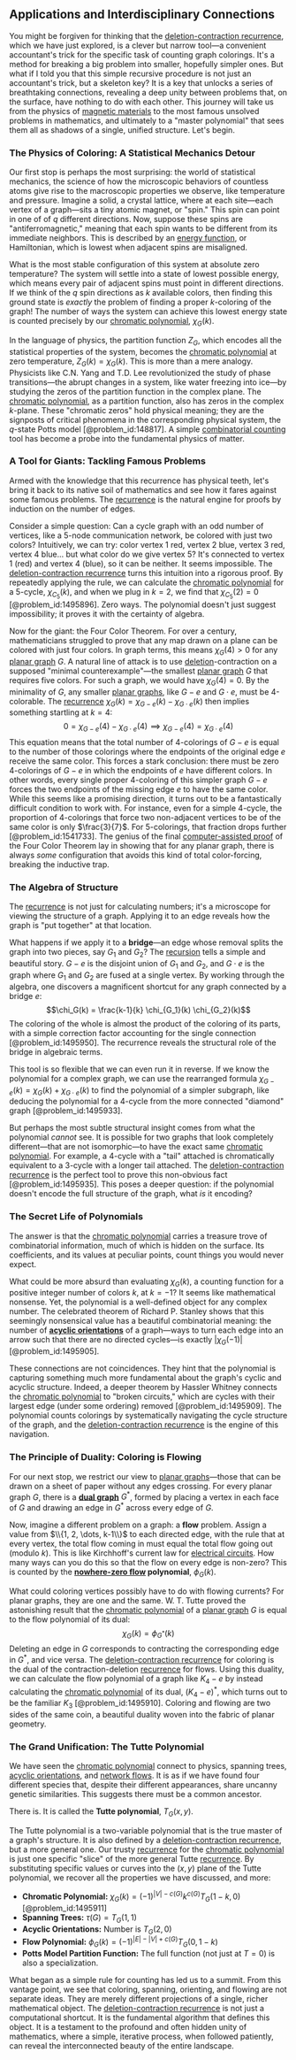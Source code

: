## Applications and Interdisciplinary Connections

You might be forgiven for thinking that the [deletion-contraction recurrence](@article_id:271719), which we have just explored, is a clever but narrow tool—a convenient accountant's trick for the specific task of counting graph colorings. It's a method for breaking a big problem into smaller, hopefully simpler ones. But what if I told you that this simple recursive procedure is not just an accountant's trick, but a skeleton key? It is a key that unlocks a series of breathtaking connections, revealing a deep unity between problems that, on the surface, have nothing to do with each other. This journey will take us from the physics of [magnetic materials](@article_id:137459) to the most famous unsolved problems in mathematics, and ultimately to a "master polynomial" that sees them all as shadows of a single, unified structure. Let's begin.

### The Physics of Coloring: A Statistical Mechanics Detour

Our first stop is perhaps the most surprising: the world of statistical mechanics, the science of how the microscopic behaviors of countless atoms give rise to the macroscopic properties we observe, like temperature and pressure. Imagine a solid, a crystal lattice, where at each site—each vertex of a graph—sits a tiny atomic magnet, or "spin." This spin can point in one of of $q$ different directions. Now, suppose these spins are "antiferromagnetic," meaning that each spin wants to be different from its immediate neighbors. This is described by an [energy function](@article_id:173198), or Hamiltonian, which is lowest when adjacent spins are misaligned.

What is the most stable configuration of this system at absolute zero temperature? The system will settle into a state of lowest possible energy, which means every pair of adjacent spins must point in different directions. If we think of the $q$ spin directions as $k$ available colors, then finding this ground state is *exactly* the problem of finding a proper $k$-coloring of the graph! The number of ways the system can achieve this lowest energy state is counted precisely by our [chromatic polynomial](@article_id:266775), $\chi_G(k)$.

In the language of physics, the partition function $Z_G$, which encodes all the statistical properties of the system, becomes the [chromatic polynomial](@article_id:266775) at zero temperature, $Z_G(k) = \chi_G(k)$. This is more than a mere analogy. Physicists like C.N. Yang and T.D. Lee revolutionized the study of phase transitions—the abrupt changes in a system, like water freezing into ice—by studying the zeros of the partition function in the complex plane. The [chromatic polynomial](@article_id:266775), as a partition function, also has zeros in the complex $k$-plane. These "chromatic zeros" hold physical meaning; they are the signposts of critical phenomena in the corresponding physical system, the $q$-state Potts model [@problem_id:148817]. A simple [combinatorial counting](@article_id:140592) tool has become a probe into the fundamental physics of matter.

### A Tool for Giants: Tackling Famous Problems

Armed with the knowledge that this recurrence has physical teeth, let's bring it back to its native soil of mathematics and see how it fares against some famous problems. The [recurrence](@article_id:260818) is the natural engine for proofs by induction on the number of edges.

Consider a simple question: Can a cycle graph with an odd number of vertices, like a 5-node communication network, be colored with just two colors? Intuitively, we can try: color vertex 1 red, vertex 2 blue, vertex 3 red, vertex 4 blue... but what color do we give vertex 5? It's connected to vertex 1 (red) and vertex 4 (blue), so it can be neither. It seems impossible. The [deletion-contraction recurrence](@article_id:271719) turns this intuition into a rigorous proof. By repeatedly applying the rule, we can calculate the [chromatic polynomial](@article_id:266775) for a 5-cycle, $\chi_{C_5}(k)$, and when we plug in $k=2$, we find that $\chi_{C_5}(2) = 0$ [@problem_id:1495896]. Zero ways. The polynomial doesn't just suggest impossibility; it proves it with the certainty of algebra.

Now for the giant: the Four Color Theorem. For over a century, mathematicians struggled to prove that any map drawn on a plane can be colored with just four colors. In graph terms, this means $\chi_G(4) > 0$ for any [planar graph](@article_id:269143) $G$. A natural line of attack is to use [deletion](@article_id:148616)-contraction on a supposed "minimal counterexample"—the smallest [planar graph](@article_id:269143) $G$ that requires five colors. For such a graph, we would have $\chi_G(4) = 0$. By the minimality of $G$, any smaller [planar graphs](@article_id:268416), like $G-e$ and $G \cdot e$, must be 4-colorable. The [recurrence](@article_id:260818) $\chi_G(k) = \chi_{G-e}(k) - \chi_{G \cdot e}(k)$ then implies something startling at $k=4$:
$$0 = \chi_{G-e}(4) - \chi_{G \cdot e}(4) \implies \chi_{G-e}(4) = \chi_{G \cdot e}(4)$$
This equation means that the total number of 4-colorings of $G-e$ is equal to the number of those colorings where the endpoints of the original edge $e$ receive the same color. This forces a stark conclusion: there must be zero 4-colorings of $G-e$ in which the endpoints of $e$ have different colors. In other words, every single proper 4-coloring of this simpler graph $G-e$ forces the two endpoints of the missing edge $e$ to have the same color. While this seems like a promising direction, it turns out to be a fantastically difficult condition to work with. For instance, even for a simple 4-cycle, the proportion of 4-colorings that force two non-adjacent vertices to be of the same color is only $\frac{3}{7}$. For 5-colorings, that fraction drops further [@problem_id:1541733]. The genius of the final [computer-assisted proof](@article_id:273639) of the Four Color Theorem lay in showing that for any planar graph, there is always *some* configuration that avoids this kind of total color-forcing, breaking the inductive trap.

### The Algebra of Structure

The [recurrence](@article_id:260818) is not just for calculating numbers; it's a microscope for viewing the structure of a graph. Applying it to an edge reveals how the graph is "put together" at that location.

What happens if we apply it to a **bridge**—an edge whose removal splits the graph into two pieces, say $G_1$ and $G_2$? The [recursion](@article_id:264202) tells a simple and beautiful story. $G-e$ is the disjoint union of $G_1$ and $G_2$, and $G \cdot e$ is the graph where $G_1$ and $G_2$ are fused at a single vertex. By working through the algebra, one discovers a magnificent shortcut for any graph connected by a bridge $e$:
$$\chi_G(k) = \frac{k-1}{k} \chi_{G_1}(k) \chi_{G_2}(k)$$
The coloring of the whole is almost the product of the coloring of its parts, with a simple correction factor accounting for the single connection [@problem_id:1495950]. The recurrence reveals the structural role of the bridge in algebraic terms.

This tool is so flexible that we can even run it in reverse. If we know the polynomial for a complex graph, we can use the rearranged formula $\chi_{G-e}(k) = \chi_G(k) + \chi_{G \cdot e}(k)$ to find the polynomial of a simpler subgraph, like deducing the polynomial for a 4-cycle from the more connected "diamond" graph [@problem_id:1495933].

But perhaps the most subtle structural insight comes from what the polynomial *cannot* see. It is possible for two graphs that look completely different—that are not isomorphic—to have the exact same [chromatic polynomial](@article_id:266775). For example, a 4-cycle with a "tail" attached is chromatically equivalent to a 3-cycle with a longer tail attached. The [deletion-contraction recurrence](@article_id:271719) is the perfect tool to prove this non-obvious fact [@problem_id:1495935]. This poses a deeper question: if the polynomial doesn't encode the full structure of the graph, what *is* it encoding?

### The Secret Life of Polynomials

The answer is that the [chromatic polynomial](@article_id:266775) carries a treasure trove of combinatorial information, much of which is hidden on the surface. Its coefficients, and its values at peculiar points, count things you would never expect.

What could be more absurd than evaluating $\chi_G(k)$, a counting function for a positive integer number of colors $k$, at $k=-1$? It seems like mathematical nonsense. Yet, the polynomial is a well-defined object for any complex number. The celebrated theorem of Richard P. Stanley shows that this seemingly nonsensical value has a beautiful combinatorial meaning: the number of **[acyclic orientations](@article_id:266596)** of a graph—ways to turn each edge into an arrow such that there are no directed cycles—is exactly $|\chi_G(-1)|$ [@problem_id:1495905].

These connections are not coincidences. They hint that the polynomial is capturing something much more fundamental about the graph's cyclic and acyclic structure. Indeed, a deeper theorem by Hassler Whitney connects the [chromatic polynomial](@article_id:266775) to "broken circuits," which are cycles with their largest edge (under some ordering) removed [@problem_id:1495909]. The polynomial counts colorings by systematically navigating the cycle structure of the graph, and the [deletion-contraction recurrence](@article_id:271719) is the engine of this navigation.

### The Principle of Duality: Coloring is Flowing

For our next stop, we restrict our view to [planar graphs](@article_id:268416)—those that can be drawn on a sheet of paper without any edges crossing. For every planar graph $G$, there is a **[dual graph](@article_id:266781)** $G^*$, formed by placing a vertex in each face of $G$ and drawing an edge in $G^*$ across every edge of $G$.

Now, imagine a different problem on a graph: a **flow** problem. Assign a value from $\\{1, 2, \dots, k-1\\}$ to each directed edge, with the rule that at every vertex, the total flow coming in must equal the total flow going out (modulo $k$). This is like Kirchhoff's current law for [electrical circuits](@article_id:266909). How many ways can you do this so that the flow on every edge is non-zero? This is counted by the **[nowhere-zero flow](@article_id:261837) polynomial**, $\phi_G(k)$.

What could coloring vertices possibly have to do with flowing currents? For planar graphs, they are one and the same. W. T. Tutte proved the astonishing result that the [chromatic polynomial](@article_id:266775) of a [planar graph](@article_id:269143) $G$ is equal to the flow polynomial of its dual:
$$\chi_G(k) = \phi_{G^*}(k)$$
Deleting an edge in $G$ corresponds to contracting the corresponding edge in $G^*$, and vice versa. The [deletion-contraction recurrence](@article_id:271719) for coloring is the dual of the contraction-deletion [recurrence](@article_id:260818) for flows. Using this duality, we can calculate the flow polynomial of a graph like $K_4 - e$ by instead calculating the [chromatic polynomial](@article_id:266775) of its dual, $(K_4-e)^*$, which turns out to be the familiar $K_3$ [@problem_id:1495910]. Coloring and flowing are two sides of the same coin, a beautiful duality woven into the fabric of planar geometry.

### The Grand Unification: The Tutte Polynomial

We have seen the [chromatic polynomial](@article_id:266775) connect to physics, spanning trees, [acyclic orientations](@article_id:266596), and [network flows](@article_id:268306). It is as if we have found four different species that, despite their different appearances, share uncanny genetic similarities. This suggests there must be a common ancestor.

There is. It is called the **Tutte polynomial**, $T_G(x,y)$.

The Tutte polynomial is a two-variable polynomial that is the true master of a graph's structure. It is also defined by a [deletion-contraction recurrence](@article_id:271719), but a more general one. Our trusty [recurrence](@article_id:260818) for the [chromatic polynomial](@article_id:266775) is just one specific "slice" of the more general Tutte [recurrence](@article_id:260818). By substituting specific values or curves into the $(x,y)$ plane of the Tutte polynomial, we recover all the properties we have discussed, and more:
-   **Chromatic Polynomial:** $\chi_G(k) = (-1)^{|V|-c(G)} k^{c(G)} T_G(1-k, 0)$ [@problem_id:1495911]
-   **Spanning Trees:** $\tau(G) = T_G(1,1)$
-   **Acyclic Orientations:** Number is $T_G(2,0)$
-   **Flow Polynomial:** $\phi_G(k) = (-1)^{|E|-|V|+c(G)} T_G(0, 1-k)$
-   **Potts Model Partition Function:** The full function (not just at $T=0$) is also a specialization.

What began as a simple rule for counting has led us to a summit. From this vantage point, we see that coloring, spanning, orienting, and flowing are not separate ideas. They are merely different projections of a single, richer mathematical object. The [deletion-contraction recurrence](@article_id:271719) is not just a computational shortcut. It is the fundamental algorithm that defines this object. It is a testament to the profound and often hidden unity of mathematics, where a simple, iterative process, when followed patiently, can reveal the interconnected beauty of the entire landscape.